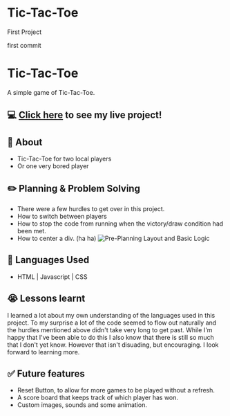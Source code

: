 # Tic-Tac-Toe

First Project

first commit

# Tic-Tac-Toe

A simple game of Tic-Tac-Toe.

## :computer: [Click here](https://howaboutdale.github.io/Tic-Tac-Toe/) to see my live project!

## :page_facing_up: About

- Tic-Tac-Toe for two local players
- Or one very bored player

## :pencil2: Planning & Problem Solving

- There were a few hurdles to get over in this project.
- How to switch between players
- How to stop the code from running when the victory/draw condition had been met.
- How to center a div. (ha ha)
  ![Pre-Planning Layout and Basic Logic](https://i.imgur.com/uzcHsqN.png)

## :rocket: Languages Used

- HTML | Javascript | CSS

## :sob: Lessons learnt

I learned a lot about my own understanding of the languages used in this project. To my surprise a lot of the code seemed to flow out naturally and the hurdles mentioned above didn't take very long to get past. While I'm happy that I've been able to do this I also know that there is still so much that I don't yet know. However that isn't disuading, but encouraging. I look forward to learning more.

## :white_check_mark: Future features

- Reset Button, to allow for more games to be played without a refresh.
- A score board that keeps track of which player has won.
- Custom images, sounds and some animation.
